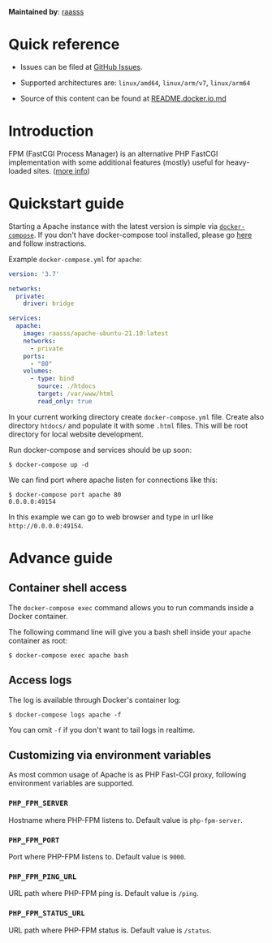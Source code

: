 **Maintained by**: [raasss](https://github.com/raasss/)


# Quick reference

-	Issues can be filed at [GitHub Issues](https://github.com/raasss/docker-apache-ubuntu-21.10/issues).

-	Supported architectures are: `linux/amd64`, `linux/arm/v7`, `linux/arm64` 

-	Source of this content can be found at [README.docker.io.md](https://github.com/raasss/docker-apache-ubuntu-21.10/blob/main/README.docker.io.md)

# Introduction

FPM (FastCGI Process Manager) is an alternative PHP FastCGI implementation with some additional features (mostly) useful for heavy-loaded sites. ([more info](https://www.php.net/manual/en/install.fpm.php))

# Quickstart guide

Starting a Apache instance with the latest version is simple via [`docker-compose`](https://github.com/docker/compose). If you don't have docker-compose tool installed, please go [here](https://docs.docker.com/compose/install/) and follow instractions.

Example `docker-compose.yml` for `apache`:

```yaml
version: '3.7'

networks:
  private:
    driver: bridge

services:
  apache:
    image: raasss/apache-ubuntu-21.10:latest
    networks:
      - private
    ports:
      - "80"
    volumes:
      - type: bind
        source: ./htdocs
        target: /var/www/html
        read_only: true
```

In your current working directory create `docker-compose.yml` file. Create also directory `htdocs/` and populate it with some `.html` files. This will be root directory for local website development.

Run docker-compose and services should be up soon:

```console
$ docker-compose up -d
```

We can find port where apache listen for connections like this:

```console
$ docker-compose port apache 80
0.0.0.0:49154
```

In this example we can go to web browser and type in url like `http://0.0.0.0:49154`.

# Advance guide

## Container shell access

The `docker-compose exec` command allows you to run commands inside a Docker container.

The following command line will give you a bash shell inside your `apache` container as root:

```console
$ docker-compose exec apache bash
```

## Access logs

The log is available through Docker's container log:

```console
$ docker-compose logs apache -f
```

You can omit `-f` if you don't want to tail logs in realtime.

## Customizing via environment variables

As most common usage of Apache is as PHP Fast-CGI proxy, following environment variables are supported.

### `PHP_FPM_SERVER`

Hostname where PHP-FPM listens to. Default value is `php-fpm-server`.

### `PHP_FPM_PORT`

Port where PHP-FPM listens to. Default value is `9000`.

### `PHP_FPM_PING_URL`

URL path where PHP-FPM ping is. Default value is `/ping`.

### `PHP_FPM_STATUS_URL`

URL path where PHP-FPM status is. Default value is `/status`.
